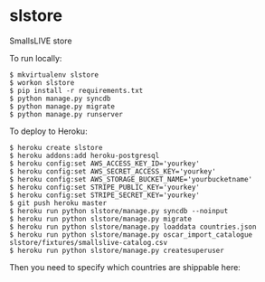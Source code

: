 slstore
=======

SmallsLIVE store

To run locally:

```
$ mkvirtualenv slstore
$ workon slstore
$ pip install -r requirements.txt
$ python manage.py syncdb
$ python manage.py migrate
$ python manage.py runserver
```

To deploy to Heroku:

```
$ heroku create slstore
$ heroku addons:add heroku-postgresql
$ heroku config:set AWS_ACCESS_KEY_ID='yourkey'
$ heroku config:set AWS_SECRET_ACCESS_KEY='yourkey'
$ heroku config:set AWS_STORAGE_BUCKET_NAME='yourbucketname'
$ heroku config:set STRIPE_PUBLIC_KEY='yourkey'
$ heroku config:set STRIPE_SECRET_KEY='yourkey'
$ git push heroku master
$ heroku run python slstore/manage.py syncdb --noinput
$ heroku run python slstore/manage.py migrate
$ heroku run python slstore/manage.py loaddata countries.json
$ heroku run python slstore/manage.py oscar_import_catalogue slstore/fixtures/smallslive-catalog.csv
$ heroku run python slstore/manage.py createsuperuser
```

Then you need to specify which countries are shippable here:

